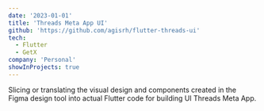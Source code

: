 ```yaml
---
date: '2023-01-01'
title: 'Threads Meta App UI'
github: 'https://github.com/agisrh/flutter-threads-ui'
tech:
  - Flutter
  - GetX
company: 'Personal'
showInProjects: true
---
```


Slicing or translating the visual design and components created in the Figma design tool into actual Flutter code for building UI Threads Meta App.
